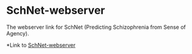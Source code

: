 # SchNet-webserver
The webserver link for SchNet (Predicting Schizophrenia from Sense of Agency).


*Link to [SchNet-webserver](http://121.37.24.233:8504/)
